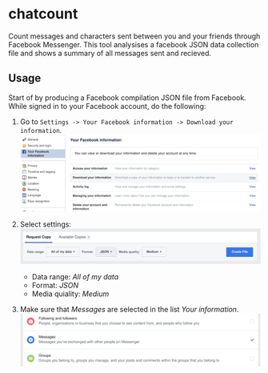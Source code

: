 # chatcount
Count messages and characters sent between you and your friends through Facebook Messenger. This tool analysises a facebook JSON data collection file and shows a summary of all messages sent and recieved.

## Usage
Start of by producing a Facebook compilation JSON file from Facebook. While signed in to your Facebook account, do the following:

1. Go to `Settings -> Your Facebook information -> Download your information`.
![Step1](resources/1.png)
2. Select settings:
![Step2](resources/2.png)
    * Data range: *All of my data*
    * Format: *JSON*
    * Media quiality: *Medium*


  
3. Make sure that *Messages* are selected in the list *Your information*.
![Step3](resources/3.png)

